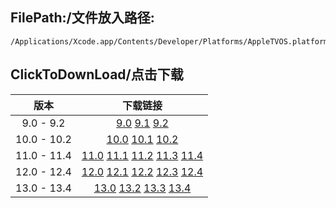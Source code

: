 ## FilePath:/文件放入路径:
```
/Applications/Xcode.app/Contents/Developer/Platforms/AppleTVOS.platform/DeviceSupport
```

## ClickToDownLoad/点击下载

|版本|下载链接|
|:--:|:--:|
|9.0 - 9.2| [9.0](https://github.com/MeteoriteMan/Assets/blob/master/platform/AppleTVOS.platform/DeviceSupport/9.0.zip?raw=ture) [9.1](https://github.com/MeteoriteMan/Assets/blob/master/platform/AppleTVOS.platform/DeviceSupport/9.1.zip?raw=ture) [9.2](https://github.com/MeteoriteMan/Assets/blob/master/platform/AppleTVOS.platform/DeviceSupport/9.2.zip?raw=ture) |
|10.0 - 10.2| [10.0](https://github.com/MeteoriteMan/Assets/blob/master/platform/AppleTVOS.platform/DeviceSupport/10.0.zip?raw=ture) [10.1](https://github.com/MeteoriteMan/Assets/blob/master/platform/AppleTVOS.platform/DeviceSupport/10.1.zip?raw=ture) [10.2](https://github.com/MeteoriteMan/Assets/blob/master/platform/AppleTVOS.platform/DeviceSupport/10.2.zip?raw=ture) |
|11.0 - 11.4| [11.0](https://github.com/MeteoriteMan/Assets/blob/master/platform/AppleTVOS.platform/DeviceSupport/11.0.zip?raw=ture) [11.1](https://github.com/MeteoriteMan/Assets/blob/master/platform/AppleTVOS.platform/DeviceSupport/11.1.zip?raw=ture) [11.2](https://github.com/MeteoriteMan/Assets/blob/master/platform/AppleTVOS.platform/DeviceSupport/11.2.zip?raw=ture) [11.3](https://github.com/MeteoriteMan/Assets/blob/master/platform/AppleTVOS.platform/DeviceSupport/11.3.zip?raw=ture) [11.4](https://github.com/MeteoriteMan/Assets/blob/master/platform/AppleTVOS.platform/DeviceSupport/11.4.zip?raw=ture) |
|12.0 - 12.4| [12.0](https://github.com/MeteoriteMan/Assets/blob/master/platform/AppleTVOS.platform/DeviceSupport/12.0.zip?raw=ture) [12.1](https://github.com/MeteoriteMan/Assets/blob/master/platform/AppleTVOS.platform/DeviceSupport/12.1.zip?raw=ture) [12.2](https://github.com/MeteoriteMan/Assets/blob/master/platform/AppleTVOS.platform/DeviceSupport/12.2.zip?raw=ture) [12.3](https://github.com/MeteoriteMan/Assets/blob/master/platform/AppleTVOS.platform/DeviceSupport/12.3.zip?raw=ture) [12.4](https://github.com/MeteoriteMan/Assets/blob/master/platform/AppleTVOS.platform/DeviceSupport/12.4.zip?raw=ture) |
|13.0 - 13.4| [13.0](https://github.com/MeteoriteMan/Assets/blob/master/platform/AppleTVOS.platform/DeviceSupport/13.0.zip?raw=ture) [13.2](https://github.com/MeteoriteMan/Assets/blob/master/platform/AppleTVOS.platform/DeviceSupport/13.2.zip?raw=ture) [13.3](https://github.com/MeteoriteMan/Assets/blob/master/platform/AppleTVOS.platform/DeviceSupport/13.3.zip?raw=ture) [13.4](https://github.com/MeteoriteMan/Assets/blob/master/platform/AppleTVOS.platform/DeviceSupport/13.4.zip?raw=ture) |